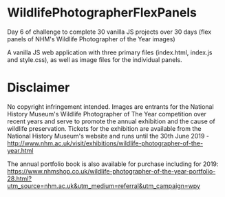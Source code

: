 # WildlifePhotographerFlexPanels
Day 6 of challenge to complete 30 vanilla JS projects over 30 days (flex panels of NHM's Wildlife Photographer of the Year 
images)

A vanilla JS web application with three primary files (index.html, index.js and style.css), as well as image files for 
the individual panels.

# Disclaimer

No copyright infringement intended. Images are entrants for the National History Museum's Wildlife Photographer of The Year
competition over recent years and serve to promote the annual exhibition and the cause of wildlife preservation. Tickets for 
the exhibition are available from the National History Museum's website and runs until the 30th June 2019 - 
http://www.nhm.ac.uk/visit/exhibitions/wildlife-photographer-of-the-year.html

The annual portfolio book is also available for purchase including for 2019: https://www.nhmshop.co.uk/wildlife-photographer-of-the-year-portfolio-28.html?utm_source=nhm.ac.uk&utm_medium=referral&utm_campaign=wpy



